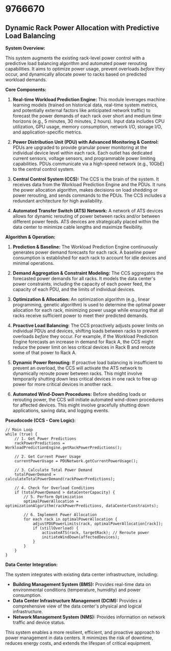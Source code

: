 # 9766670

## Dynamic Rack Power Allocation with Predictive Load Balancing

**System Overview:**

This system augments the existing rack-level power control with a predictive load balancing algorithm and automated power rerouting capabilities. It aims to optimize power usage, prevent overloads *before* they occur, and dynamically allocate power to racks based on predicted workload demands.

**Core Components:**

1.  **Real-time Workload Prediction Engine:** This module leverages machine learning models (trained on historical data, real-time system metrics, and potentially external factors like anticipated network traffic) to forecast the power demands of each rack over short and medium time horizons (e.g., 5 minutes, 30 minutes, 2 hours).  Input data includes CPU utilization, GPU usage, memory consumption, network I/O, storage I/O, and application-specific metrics.

2.  **Power Distribution Unit (PDU) with Advanced Monitoring & Control:** PDUs are upgraded to provide granular power monitoring at the individual device level within each rack. Each outlet has dedicated current sensors, voltage sensors, and programmable power limiting capabilities. PDUs communicate via a high-speed network (e.g., 10GbE) to the central control system.

3.  **Central Control System (CCS):**  The CCS is the brain of the system. It receives data from the Workload Prediction Engine and the PDUs. It runs the power allocation algorithm, makes decisions on load shedding or power rerouting, and sends commands to the PDUs. The CCS includes a redundant architecture for high availability.

4.  **Automated Transfer Switch (ATS) Network:** A network of ATS devices allows for dynamic rerouting of power between racks and/or between different power feeds. ATS devices are strategically placed within the data center to minimize cable lengths and maximize flexibility.

**Algorithm & Operation:**

1.  **Prediction & Baseline:** The Workload Prediction Engine continuously generates power demand forecasts for each rack. A baseline power consumption is established for each rack to account for idle devices and minimal operations.

2.  **Demand Aggregation & Constraint Modeling:** The CCS aggregates the forecasted power demands for all racks. It models the data center's power constraints, including the capacity of each power feed, the capacity of each PDU, and the limits of individual devices.

3.  **Optimization & Allocation:** An optimization algorithm (e.g., linear programming, genetic algorithm) is used to determine the optimal power allocation for each rack, minimizing power usage while ensuring that all racks receive sufficient power to meet their predicted demands.

4.  **Proactive Load Balancing:**  The CCS proactively adjusts power limits on individual PDUs and devices, shifting loads between racks to prevent overloads *before* they occur. For example, if the Workload Prediction Engine forecasts an increase in demand for Rack A, the CCS might reduce the power limit on less critical devices in Rack B and reroute some of that power to Rack A.

5.  **Dynamic Power Rerouting:** If proactive load balancing is insufficient to prevent an overload, the CCS will activate the ATS network to dynamically reroute power between racks. This might involve temporarily shutting down less critical devices in one rack to free up power for more critical devices in another rack.

6.  **Automated Wind-Down Procedures:** Before shedding loads or rerouting power, the CCS will initiate automated wind-down procedures for affected devices. This might involve gracefully shutting down applications, saving data, and logging events.

**Pseudocode (CCS - Core Logic):**

```
// Main Loop
while (true) {
    // 1. Get Power Predictions
    rackPowerPredictions = WorkloadPredictionEngine.getRackPowerPredictions();

    // 2. Get Current Power Usage
    currentPowerUsage = PDUNetwork.getCurrentPowerUsage();

    // 3. Calculate Total Power Demand
    totalPowerDemand = calculateTotalPowerDemand(rackPowerPredictions);

    // 4. Check for Overload Conditions
    if (totalPowerDemand > dataCenterCapacity) {
        // 5. Perform Optimization
        optimalPowerAllocation = optimizationAlgorithm(rackPowerPredictions, dataCenterConstraints);

        // 6. Implement Power Allocation
        for each rack in optimalPowerAllocation {
            adjustPDUPowerLimits(rack, optimalPowerAllocation[rack]);
            if (stillOverload) {
                activateATS(rack, targetRack); // Reroute power
                initiateWindDown(affectedDevices);
            }
        }
    }
}
```

**Data Center Integration:**

The system integrates with existing data center infrastructure, including:

*   **Building Management System (BMS):**  Provides real-time data on environmental conditions (temperature, humidity) and power consumption.
*   **Data Center Infrastructure Management (DCIM):**  Provides a comprehensive view of the data center's physical and logical infrastructure.
*   **Network Management System (NMS):** Provides information on network traffic and device status.

This system enables a more resilient, efficient, and proactive approach to power management in data centers. It minimizes the risk of downtime, reduces energy costs, and extends the lifespan of critical equipment.